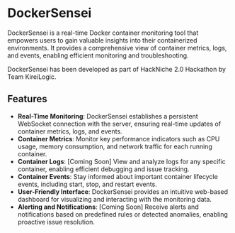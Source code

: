 # DockerSensei

DockerSensei is a real-time Docker container monitoring tool that empowers users to gain valuable insights into their containerized environments. It provides a comprehensive view of container metrics, logs, and events, enabling efficient monitoring and troubleshooting.

DockerSensei has been developed as part of HackNiche 2.0 Hackathon by Team KireiLogic.

## Features

- **Real-Time Monitoring**: DockerSensei establishes a persistent WebSocket connection with the server, ensuring real-time updates of container metrics, logs, and events.
- **Container Metrics**: Monitor key performance indicators such as CPU usage, memory consumption, and network traffic for each running container.
- **Container Logs**: [Coming Soon] View and analyze logs for any specific container, enabling efficient debugging and issue tracking.
- **Container Events**: Stay informed about important container lifecycle events, including start, stop, and restart events.
- **User-Friendly Interface**: DockerSensei provides an intuitive web-based dashboard for visualizing and interacting with the monitoring data.
- **Alerting and Notifications**: [Coming Soon] Receive alerts and notifications based on predefined rules or detected anomalies, enabling proactive issue resolution.
